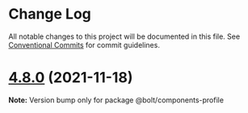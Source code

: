 # Change Log

All notable changes to this project will be documented in this file.
See [Conventional Commits](https://conventionalcommits.org) for commit guidelines.

# [4.8.0](https://github.com/bolt-design-system/bolt/tree/master/packages/components/bolt-profile/compare/v4.7.0...v4.8.0) (2021-11-18)

**Note:** Version bump only for package @bolt/components-profile

